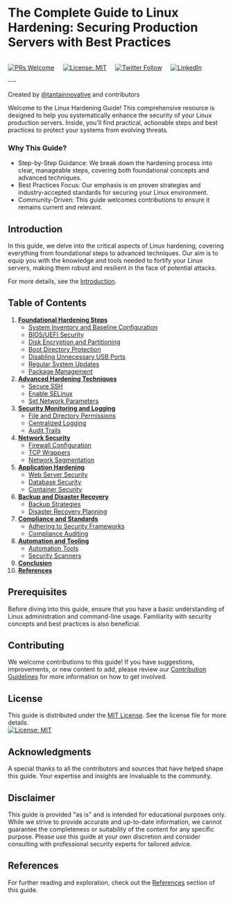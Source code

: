 # The Complete Guide to Linux Hardening: Securing Production Servers with Best Practices
<div style="display: flex; gap: 20px">

[![PRs Welcome](https://img.shields.io/badge/PRs-welcome-brightgreen.svg)](https://github.com/tantainnovative/securing-production-servers-with-best-practices/pulls)

[![License: MIT](https://img.shields.io/badge/License-MIT-yellow.svg)](https://opensource.org/licenses/MIT)

[![Twitter Follow](https://img.shields.io/twitter/follow/your_twitter_username.svg?style=social&label=Follow)](https://twitter.com/tantainnovative)

[![LinkedIn](https://img.shields.io/badge/LinkedIn-Follow-blue.svg)](https://www.linkedin.com/company/tantainnovative)

</div>
---

Created by [@tantainnovative](https://twitter.com/tantainnovative) and contributors


Welcome to the Linux Hardening Guide! This comprehensive resource is designed to help you systematically enhance the
security of your Linux production servers. Inside, you'll find practical, actionable steps and best practices to protect
your systems from evolving threats.

### Why This Guide?

- Step-by-Step Guidance: We break down the hardening process into clear, manageable steps, covering both foundational
concepts and advanced techniques.
- Best Practices Focus: Our emphasis is on proven strategies and industry-accepted standards for securing your Linux
environment.
- Community-Driven: This guide welcomes contributions to ensure it remains current and relevant.

## Introduction

In this guide, we delve into the critical aspects of Linux hardening, covering everything from foundational steps to
advanced techniques. Our aim is to equip you with the knowledge and tools needed to fortify your Linux servers, making
them robust and resilient in the face of potential attacks.

For more details, see the [Introduction](docs/introduction.md).

## Table of Contents

1. **[Foundational Hardening Steps](docs/foundational/README.md)**
    - [System Inventory and Baseline Configuration](docs/foundational/system_inventory.md)
    - [BIOS/UEFI Security](docs/foundational/bios_uefi_security.md)
    - [Disk Encryption and Partitioning](docs/foundational/disk_encryption.md)
    - [Boot Directory Protection](docs/foundational/boot_directory_protection.md)
    - [Disabling Unnecessary USB Ports](docs/foundational/disabling_usb_ports.md)
    - [Regular System Updates](docs/foundational/system_updates.md)
    - [Package Management](docs/foundational/package_management.md)
2. **[Advanced Hardening Techniques](docs/advanced/README.md)**
    - [Secure SSH](docs/advanced/secure_ssh.md)
    - [Enable SELinux](docs/advanced/enable_selinux.md)
    - [Set Network Parameters](docs/advanced/network_parameters.md)
3. **[Security Monitoring and Logging](docs/monitoring_logging/README.md)**
    - [File and Directory Permissions](docs/monitoring_logging/file_directory_permissions.md)
    - [Centralized Logging](docs/monitoring_logging/centralized_logging.md)
    - [Audit Trails](docs/monitoring_logging/audit_trails.md)
4. **[Network Security](docs/network_security/README.md)**
    - [Firewall Configuration](docs/network_security/firewall_configuration.md)
    - [TCP Wrappers](docs/network_security/tcp_wrappers.md)
    - [Network Segmentation](docs/network_security/network_segmentation.md)
5. **[Application Hardening](docs/application_hardening/README.md)**
    - [Web Server Security](docs/application_hardening/web_server_security.md)
    - [Database Security](docs/application_hardening/database_security.md)
    - [Container Security](docs/application_hardening/container_security.md)
6. **[Backup and Disaster Recovery](docs/backup_disaster_recovery/README.md)**
    - [Backup Strategies](docs/backup_disaster_recovery/backup_strategies.md)
    - [Disaster Recovery Planning](docs/backup_disaster_recovery/disaster_recovery_planning.md)
7. **[Compliance and Standards](docs/compliance_standards/README.md)**
    - [Adhering to Security Frameworks](docs/compliance_standards/adhering_to_frameworks.md)
    - [Compliance Auditing](docs/compliance_standards/compliance_auditing.md)
8. **[Automation and Tooling](docs/automation_tooling/README.md)**
    - [Automation Tools](docs/automation_tooling/automation_tools.md)
    - [Security Scanners](docs/automation_tooling/security_scanners.md)
9. **[Conclusion](docs/conclusion.md)**
10. **[References](docs/references.md)**

## Prerequisites

Before diving into this guide, ensure that you have a basic understanding of Linux administration and command-line
usage. Familiarity with security concepts and best practices is also beneficial.

## Contributing

We welcome contributions to this guide! If you have suggestions, improvements, or new content to add, please review
our [Contribution Guidelines](CONTRIBUTING.md) for more information on how to get involved.

## License

This guide is distributed under the [MIT License](LICENSE). See the license file for more details.<br>
[![License: MIT](https://img.shields.io/badge/License-MIT-yellow.svg)](https://opensource.org/licenses/MIT)

## Acknowledgments

A special thanks to all the contributors and sources that have helped shape this guide. Your expertise and insights are
invaluable to the community.

## Disclaimer

This guide is provided "as is" and is intended for educational purposes only. While we strive to provide accurate and
up-to-date information, we cannot guarantee the completeness or suitability of the content for any specific purpose.
Please use this guide at your own discretion and consider consulting with professional security experts for tailored
advice.

## References

For further reading and exploration, check out the [References](docs/references.md) section of this guide.
